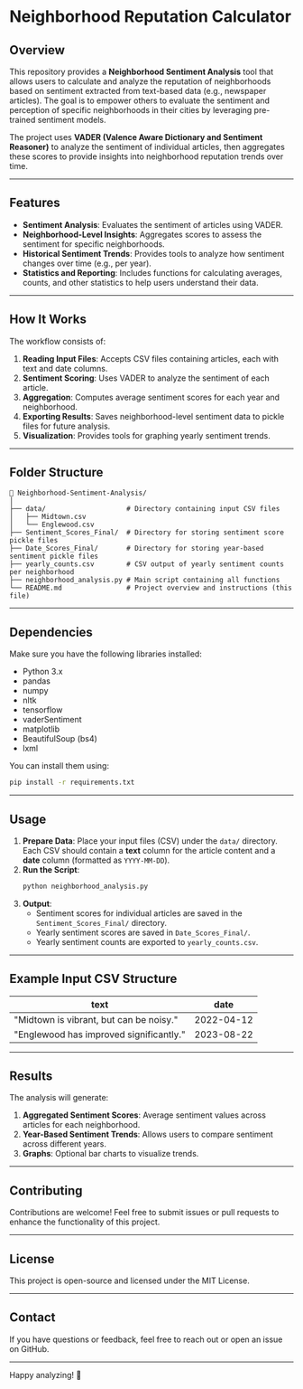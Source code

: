 # Neighborhood Reputation Calculator

## Overview  
This repository provides a **Neighborhood Sentiment Analysis** tool that allows users to calculate and analyze the reputation of neighborhoods based on sentiment extracted from text-based data (e.g., newspaper articles). The goal is to empower others to evaluate the sentiment and perception of specific neighborhoods in their cities by leveraging pre-trained sentiment models.  

The project uses **VADER (Valence Aware Dictionary and Sentiment Reasoner)** to analyze the sentiment of individual articles, then aggregates these scores to provide insights into neighborhood reputation trends over time.  

---

## Features  
- **Sentiment Analysis**: Evaluates the sentiment of articles using VADER.  
- **Neighborhood-Level Insights**: Aggregates scores to assess the sentiment for specific neighborhoods.  
- **Historical Sentiment Trends**: Provides tools to analyze how sentiment changes over time (e.g., per year).  
- **Statistics and Reporting**: Includes functions for calculating averages, counts, and other statistics to help users understand their data.

---

## How It Works  
The workflow consists of:  
1. **Reading Input Files**: Accepts CSV files containing articles, each with text and date columns.  
2. **Sentiment Scoring**: Uses VADER to analyze the sentiment of each article.  
3. **Aggregation**: Computes average sentiment scores for each year and neighborhood.  
4. **Exporting Results**: Saves neighborhood-level sentiment data to pickle files for future analysis.
5. **Visualization**: Provides tools for graphing yearly sentiment trends.

---

## Folder Structure  
```
📂 Neighborhood-Sentiment-Analysis/
│
├── data/                    # Directory containing input CSV files
│   ├── Midtown.csv
│   └── Englewood.csv
├── Sentiment_Scores_Final/  # Directory for storing sentiment score pickle files
├── Date_Scores_Final/       # Directory for storing year-based sentiment pickle files
├── yearly_counts.csv        # CSV output of yearly sentiment counts per neighborhood
├── neighborhood_analysis.py # Main script containing all functions
└── README.md                # Project overview and instructions (this file)
```

---

## Dependencies  
Make sure you have the following libraries installed:  
- Python 3.x  
- pandas  
- numpy  
- nltk  
- tensorflow  
- vaderSentiment  
- matplotlib  
- BeautifulSoup (bs4)  
- lxml  

You can install them using:  
```bash
pip install -r requirements.txt
```

---

## Usage  
1. **Prepare Data**: Place your input files (CSV) under the `data/` directory. Each CSV should contain a **text** column for the article content and a **date** column (formatted as `YYYY-MM-DD`).  
2. **Run the Script**:  
   ```bash
   python neighborhood_analysis.py
   ```
3. **Output**:  
   - Sentiment scores for individual articles are saved in the `Sentiment_Scores_Final/` directory.  
   - Yearly sentiment scores are saved in `Date_Scores_Final/`.  
   - Yearly sentiment counts are exported to `yearly_counts.csv`.

---

## Example Input CSV Structure  
| text                                          | date       |
|-----------------------------------------------|------------|
| "Midtown is vibrant, but can be noisy."       | 2022-04-12 |
| "Englewood has improved significantly."       | 2023-08-22 |

---

## Results  
The analysis will generate:  
1. **Aggregated Sentiment Scores**: Average sentiment values across articles for each neighborhood.  
2. **Year-Based Sentiment Trends**: Allows users to compare sentiment across different years.  
3. **Graphs**: Optional bar charts to visualize trends.

---

## Contributing  
Contributions are welcome! Feel free to submit issues or pull requests to enhance the functionality of this project.  

---

## License  
This project is open-source and licensed under the MIT License.

---

## Contact  
If you have questions or feedback, feel free to reach out or open an issue on GitHub.  

---

Happy analyzing! 🎉
